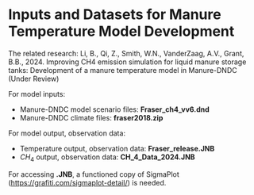 # Inputs and Datasets for Manure Temperature Model Development

The related research: 
Li, B., Qi, Z., Smith, W.N., VanderZaag, A.V., Grant, B.B., 2024. Improving CH4 emission simulation for liquid manure storage tanks: Development of a manure temperature model in Manure-DNDC (Under Review)


For model inputs: 

- Manure-DNDC model scenario files: __Fraser_ch4_vv6.dnd__
- Manure-DNDC climate files: __fraser2018.zip__

 For model output, observation data: 

 - Temperature output, observation data: __Fraser_release.JNB__
 - $CH_4$ output, observation data: __CH_4_Data_2024.JNB__

For accessing __.JNB__, a functioned copy of SigmaPlot (https://grafiti.com/sigmaplot-detail/) is needed. 
